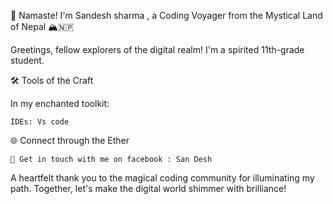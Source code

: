 🌟 Namaste! I'm Sandesh sharma , a Coding Voyager from the Mystical Land of Nepal 🏔️🇳🇵

Greetings, fellow explorers of the digital realm! I'm a spirited 11th-grade student.

🛠️ Tools of the Craft

In my enchanted toolkit:

    
    IDEs: Vs code
    

🌐 Connect through the Ether

    🦉 Get in touch with me on facebook : San Desh
    

A heartfelt thank you to the magical coding community for illuminating my path. Together, let's  make the digital world shimmer with brilliance! 

